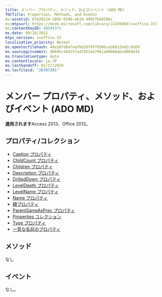 ```yaml
---
title: メンバー プロパティ、メソッド、およびイベント (ADO MD)
TOCTitle: Properties, Methods, and Events
ms:assetid: 67d28214-2805-010b-eb10-4995fb69506c
ms:mtpsurl: https://msdn.microsoft.com/library/JJ249404(v=office.15)
ms:contentKeyID: 48545371
ms.date: 09/18/2015
mtps_version: v=office.15
localization_priority: Normal
ms.openlocfilehash: 48e26fd8a7aafbb39f9ff658bca36812e02c9169
ms.sourcegitcommit: d6695c94415fa47952ee7961a69660abc0904434
ms.translationtype: Auto
ms.contentlocale: ja-JP
ms.lasthandoff: 01/17/2019
ms.locfileid: "28707291"
---
```

# <a name="member-properties-methods-and-events-ado-md"></a>メンバー プロパティ、メソッド、およびイベント (ADO MD)

**適用されます**Access 2013、Office 2013。

## <a name="propertiescollections"></a>プロパティ/コレクション

- [Caption プロパティ](caption-property-ado-md.md)
- [ChildCount プロパティ](childcount-property-ado-md.md)
- [Children プロパティ](children-property-ado-md.md)
- [Description プロパティ](description-property-ado-md.md)
- [DrilledDown プロパティ](drilleddown-property-ado-md.md)
- [LevelDepth プロパティ](leveldepth-property-ado-md.md)
- [LevelName プロパティ](levelname-property-ado-md.md)
- [Name プロパティ](name-property-ado-md.md)
- [親プロパティ](parent-property-ado-md.md)
- [ParentSameAsPrev プロパティ](parentsameasprev-property-ado-md.md)
- [Properties コレクション](properties-collection-ado.md)
- [Type プロパティ](type-property-ado-md.md)
- [一意な名前のプロパティ](uniquename-property-ado-md.md)


## <a name="methods"></a>メソッド

なし

## <a name="events"></a>イベント

なし。

